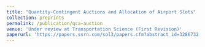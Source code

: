```yaml
---
title: "Quantity-Contingent Auctions and Allocation of Airport Slots"
collection: preprints
permalink: /publication/qca-auction
venue: 'Under review at Transportation Science (First Revision)'
paperurl: 'https://papers.ssrn.com/sol3/papers.cfm?abstract_id=3286732'
---
```

